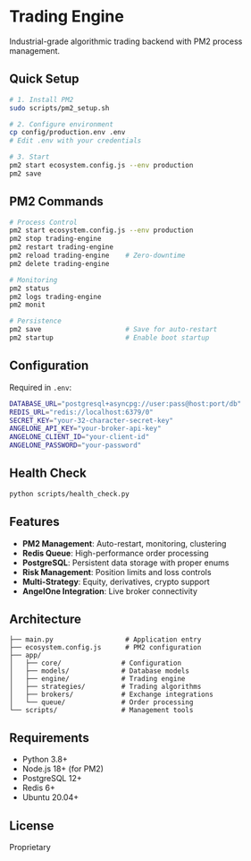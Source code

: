 # Trading Engine

Industrial-grade algorithmic trading backend with PM2 process management.

## Quick Setup

```bash
# 1. Install PM2
sudo scripts/pm2_setup.sh

# 2. Configure environment
cp config/production.env .env
# Edit .env with your credentials

# 3. Start
pm2 start ecosystem.config.js --env production
pm2 save
```

## PM2 Commands

```bash
# Process Control
pm2 start ecosystem.config.js --env production
pm2 stop trading-engine
pm2 restart trading-engine
pm2 reload trading-engine    # Zero-downtime
pm2 delete trading-engine

# Monitoring
pm2 status
pm2 logs trading-engine
pm2 monit

# Persistence  
pm2 save                     # Save for auto-restart
pm2 startup                  # Enable boot startup
```

## Configuration

Required in `.env`:
```bash
DATABASE_URL="postgresql+asyncpg://user:pass@host:port/db"
REDIS_URL="redis://localhost:6379/0"
SECRET_KEY="your-32-character-secret-key"
ANGELONE_API_KEY="your-broker-api-key"
ANGELONE_CLIENT_ID="your-client-id"
ANGELONE_PASSWORD="your-password"
```

## Health Check

```bash
python scripts/health_check.py
```

## Features

- **PM2 Management**: Auto-restart, monitoring, clustering
- **Redis Queue**: High-performance order processing
- **PostgreSQL**: Persistent data storage with proper enums
- **Risk Management**: Position limits and loss controls
- **Multi-Strategy**: Equity, derivatives, crypto support
- **AngelOne Integration**: Live broker connectivity

## Architecture

```
├── main.py                  # Application entry
├── ecosystem.config.js      # PM2 configuration
├── app/
│   ├── core/               # Configuration
│   ├── models/             # Database models
│   ├── engine/             # Trading engine
│   ├── strategies/         # Trading algorithms
│   ├── brokers/            # Exchange integrations
│   └── queue/              # Order processing
└── scripts/                # Management tools
```

## Requirements

- Python 3.8+
- Node.js 18+ (for PM2)
- PostgreSQL 12+
- Redis 6+
- Ubuntu 20.04+

## License

Proprietary 